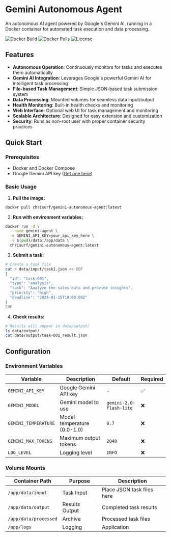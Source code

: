 # Gemini Autonomous Agent

An autonomous AI agent powered by Google's Gemini AI, running in a Docker container for automated task execution and data processing.

[![Docker Build](https://github.com/chrisurf/docker-gemini-cli/actions/workflows/docker-publish.yml/badge.svg)](https://github.com/chrisurf/docker-gemini-cli/actions/workflows/docker-publish.yml)
[![Docker Pulls](https://img.shields.io/docker/pulls/chrisurf/gemini-autonomous-agent)](https://hub.docker.com/r/chrisurf/gemini-autonomous-agent)
[![License](https://img.shields.io/badge/license-MIT-blue.svg)](LICENSE)

## Features

- **Autonomous Operation**: Continuously monitors for tasks and executes them automatically
- **Gemini AI Integration**: Leverages Google's powerful Gemini AI for intelligent task processing
- **File-based Task Management**: Simple JSON-based task submission system
- **Data Processing**: Mounted volumes for seamless data input/output
- **Health Monitoring**: Built-in health checks and monitoring
- **Web Interface**: Optional web UI for task management and monitoring
- **Scalable Architecture**: Designed for easy extension and customization
- **Security**: Runs as non-root user with proper container security practices

## Quick Start

### Prerequisites

- Docker and Docker Compose
- Google Gemini API key ([Get one here](https://makersuite.google.com/app/apikey))

### Basic Usage

1. **Pull the image:**
```bash
docker pull chrisurf/gemini-autonomous-agent:latest
```

2. **Run with environment variables:**
```bash
docker run -d \
  --name gemini-agent \
  -e GEMINI_API_KEY=your_api_key_here \
  -v $(pwd)/data:/app/data \
  chrisurf/gemini-autonomous-agent:latest
```

3. **Submit a task:**
```bash
# Create a task file
cat > data/input/task1.json << EOF
{
  "id": "task-001",
  "type": "analysis",
  "task": "Analyze the sales data and provide insights",
  "priority": "high",
  "deadline": "2024-01-15T10:00:00Z"
}
EOF
```

4. **Check results:**
```bash
# Results will appear in data/output/
ls data/output/
cat data/output/task-001_result.json
```

## Configuration

### Environment Variables

| Variable | Description | Default | Required |
|----------|-------------|---------|----------|
| `GEMINI_API_KEY` | Google Gemini API key | - | ✅ |
| `GEMINI_MODEL` | Gemini model to use | `gemini-2.0-flash-lite` | ❌ |
| `GEMINI_TEMPERATURE` | Model temperature (0.0-1.0) | `0.7` | ❌ |
| `GEMINI_MAX_TOKENS` | Maximum output tokens | `2048` | ❌ |
| `LOG_LEVEL` | Logging level | `INFO` | ❌ |

### Volume Mounts

| Container Path | Purpose | Description |
|----------------|---------|-------------|
| `/app/data/input` | Task Input | Place JSON task files here |
| `/app/data/output` | Results Output | Completed task results |
| `/app/data/processed` | Archive | Processed task files |
| `/app/logs` | Logging | Application